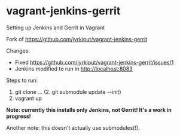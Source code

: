 vagrant-jenkins-gerrit
======================

Setting up Jenkins and Gerrit in Vagrant

Fork of https://github.com/jyrkiput/vagrant-jenkins-gerrit

Changes:

 - Fixed https://github.com/jyrkiput/vagrant-jenkins-gerrit/issues/1
 - Jenkins modified to run in [http://localhost:8083](http://localhost:8083)

Steps to run:

1. git clone ...
(2. git submodule update --init)
3. vagrant up

**Note: currently this installs only Jenkins, not Gerrit! It's a work in progress!**

Another note: this doesn't actually use submodules(!).
